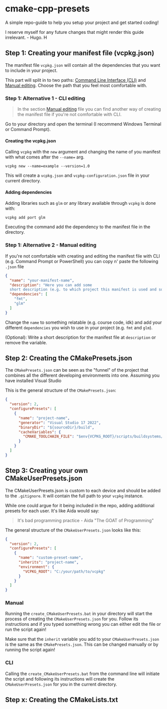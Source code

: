# cmake-cpp-presets
A simple repo-guide to help you setup your project and get started coding! 

I reserve myself for any future changes that might render this guide irrelevant. - Hugo. H

## Step 1: Creating your manifest file (vcpkg.json)
The manifest file `vcpkg.json` will contain all the dependencies that you want to include in your project. 

This part will split in to two paths: [Command Line Interface (CLI)](#step-1-alternative-1---cli-editing) and  [Manual editing](#step-1-alternative-2---manual-editing). Choose the path that you feel most comfortable with.

### Step 1: Alternative 1 - CLI editing
>In the section [Manual editing](#step-1-alternative-2---manual-editing) file you can find another way of creating the manifest file if you're not comfortable with CLI.

Go to your directory and open the terminal (I recommend Windows Terminal or Command Prompt). 
#### Creating the vcpkg.json
Calling `vcpkg` with the `new` argument and changing the name of you manifest with what comes after the `--name=` arg. 

`vcpkg new --name=example --version=1.0`

This will create a ``vcpkg.json`` and ``vcpkg-configuration.json`` file in your current directory. 

#### Adding dependencies
Adding libraries such as `glm` or any library available through `vcpkg` is done with:

`vcpkg add port glm`

Executing the command add the dependency to the manifest file in the directory.


### Step 1: Alternative 2 - Manual editing
If you're not comfortable with creating and editing the manifest file with CLI (e.g. Command Prompt or PowerShell) you can copy n' paste the following `.json` file   
```json
{
  "name": "your-manifest-name",
  "description": "Here you can add some
  short description (e.g. to which project this manifest is used and so on)",
  "dependencies": [
    "fmt",
    "glm"
  ]
}
```
Change the `name` to something relatable (e.g. course code, idk) and add your different `dependencies` you wish to use in your project (e.g. `fmt` and `glm`).

(Optional): Write a short description for the manifest file at `description` or remove the variable.

## Step 2: Creating the CMakePresets.json
The `CMakePresets.json` can be seen as the "funnel" of the project that combines all the different developing environments into one. Assuming you have installed Visual Studio

This is the general structure of the `CMakePresets.json`:

```json
{
  "version": 2,
  "configurePresets": [
    {
      "name": "project-name",
      "generator": "Visual Studio 17 2022",
      "binaryDir": "${sourceDir}/build",
      "cacheVariables": {
        "CMAKE_TOOLCHAIN_FILE": "$env{VCPKG_ROOT}/scripts/buildsystems/vcpkg.cmake"
      }
    }
  ]
}
```

## Step 3: Creating your own CMakeUserPresets.json
The CMakeUserPresets.json is custom to each device and should be added to the `.gitignore`. It will contain the full path to your `vcpkg` instance. 

While one could argue for it being included in the repo, adding additional presets for each user. It's like Aida would say:
>It's bad programming practice - Aida "The GOAT of Programming"

The general structure of the `CMakeUserPresets.json` looks like this:

```json
{
  "version": 2,
  "configurePresets": [
    {
      "name": "custom-preset-name",
      "inherits": "project-name",
      "environment": {
        "VCPKG_ROOT": "C:/your/path/to/vcpkg"
      }
    }
  ]
}
```

### Manual
Running the `create_CMakeUserPresets.bat` in your directory will start the process of creating the `CMakeUserPresets.json` for you. Follow its instructions and if you typed something wrong you can either edit the file or run the script again!

Make sure that the `inherit` variable you add to your `CMakeUserPresets.json` is the same as the `CMakePresets.json`. This can be changed manually or by running the script again!

### CLI
Calling the `create_CMakeUserPresets.bat` from the command line will initiate the script and following its instructions will create the `CMakeUserPresets.json` for you in the current directory.



## Step x: Creating the CMakeLists.txt
